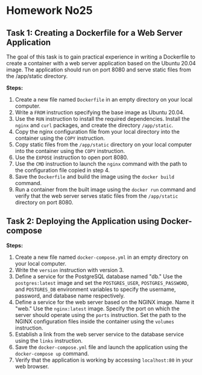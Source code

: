 # Homework No25

## Task 1: Creating a Dockerfile for a Web Server Application

The goal of this task is to gain practical experience in writing a Dockerfile to create a container with a web server application based on the Ubuntu 20.04 image. The application should run on port 8080 and serve static files from the /app/static directory.

**Steps:**
1. Create a new file named `Dockerfile` in an empty directory on your local computer.
2. Write a `FROM` instruction specifying the base image as Ubuntu 20.04.
3. Use the `RUN` instruction to install the required dependencies. Install the `nginx` and `curl` packages, and create the directory `/app/static`.
4. Copy the nginx configuration file from your local directory into the container using the `COPY` instruction.
5. Copy static files from the `/app/static` directory on your local computer into the container using the `COPY` instruction.
6. Use the `EXPOSE` instruction to open port 8080.
7. Use the `CMD` instruction to launch the `nginx` command with the path to the configuration file copied in step 4.
8. Save the `Dockerfile` and build the image using the `docker build` command.
9. Run a container from the built image using the `docker run` command and verify that the web server serves static files from the `/app/static` directory on port 8080.

## Task 2: Deploying the Application using Docker-compose

**Steps:**
1. Create a new file named `docker-compose.yml` in an empty directory on your local computer.
2. Write the `version` instruction with version 3.
3. Define a service for the PostgreSQL database named "db." Use the `postgres:latest` image and set the `POSTGRES_USER`, `POSTGRES_PASSWORD`, and `POSTGRES_DB` environment variables to specify the username, password, and database name respectively.
4. Define a service for the web server based on the NGINX image. Name it "web." Use the `nginx:latest` image. Specify the port on which the server should operate using the `ports` instruction. Set the path to the NGINX configuration files inside the container using the `volumes` instruction.
5. Establish a link from the web server service to the database service using the `links` instruction.
6. Save the `docker-compose.yml` file and launch the application using the `docker-compose up` command.
7. Verify that the application is working by accessing `localhost:80` in your web browser.